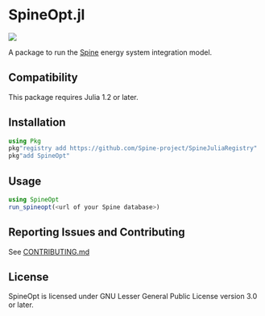 # SpineOpt.jl

[![](https://img.shields.io/badge/docs-stable-blue.svg)](https://spine-project.github.io/SpineOpt.jl/latest/index.html)

A package to run the [Spine](http://www.spine-model.org/) energy system integration model.

## Compatibility

This package requires Julia 1.2 or later.

## Installation

```julia
using Pkg
pkg"registry add https://github.com/Spine-project/SpineJuliaRegistry"
pkg"add SpineOpt"
```

## Usage

```julia
using SpineOpt
run_spineopt(<url of your Spine database>)
```

## Reporting Issues and Contributing

See [CONTRIBUTING.md](CONTRIBUTING.md)

## License

SpineOpt is licensed under GNU Lesser General Public License version 3.0 or later.
